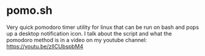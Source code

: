 # pomo.sh
Very quick pomodoro timer utility for linux that can be run on bash and pops up a desktop notification icon.
I talk about the script and what the pomodoro method is in a video on my youtube channel: https://youtu.be/zlICUbspbM4

